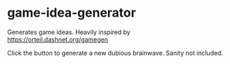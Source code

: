 # game-idea-generator
Generates game ideas. Heavily inspired by https://orteil.dashnet.org/gamegen

Click the button to generate a new dubious brainwave. Sanity not included.
